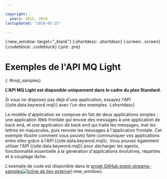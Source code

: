```yaml
---

copyright:
  years: 2015, 2019
lastupdated: "2018-05-25"

---
```


{:new_window: target="_blank"}
{:shortdesc: .shortdesc}
{:screen: .screen}
{:codeblock: .codeblock}
{:pre: .pre}

<!-- 15/11/18: info moved to eventstreams075.md, moved because of doc app changes -->
# Exemples de l'API MQ Light
{: #mql_samples}

**L'API MQ Light est disponible uniquement dans le cadre du plan Standard.**
<br/>

Si vous ne disposez pas déjà d'une application, essayez l'API {{site.data.keyword.mql}} avec l'un des exemples.
{:shortdesc}

Le modèle d'application se compose en fait de deux applications simples : une application Web frontale qui envoie des messages à une application de back end, et une
application de back end qui traite les messages, met les lettres en majuscules,
puis renvoie les messages à l'application frontale. Cet exemple illustre comment vous pouvez faire communiquer vos applications entre elles grâce à l'API {{site.data.keyword.mql}}. Vous
pouvez également utiliser l'API {{site.data.keyword.mql}} pour décharger les
agents, fonctionnalité essentielle à la génération d'applications évolutives, réparties
et à couplage lâche.

L'exemple de code est disponible dans le [projet GitHub event-streams-samples![Icône de lien externe](../../icons/launch-glyph.svg "Icône de lien externe")](https://github.com/ibm-messaging/event-streams-samples/tree/master/mqlight){:new_window}.

